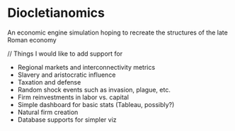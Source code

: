 # Diocletianomics
An economic engine simulation hoping to recreate the structures of the late Roman economy

// Things I would like to add support for
- Regional markets and interconnectivity metrics
- Slavery and aristocratic influence
- Taxation and defense
- Random shock events such as invasion, plague, etc.
- Firm reinvestments in labor vs. capital
- Simple dashboard for basic stats (Tableau, possibly?)
- Natural firm creation
- Database supports for simpler viz
